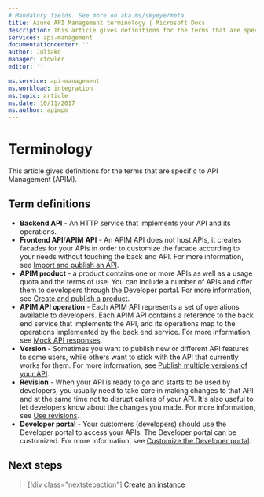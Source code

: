 ```yaml
---
# Mandatory fields. See more on aka.ms/skyeye/meta.
title: Azure API Management terminology | Microsoft Docs
description: This article gives definitions for the terms that are specific to API Management.
services: api-management
documentationcenter: ''
author: Juliako
manager: cfowler
editor: ''

ms.service: api-management
ms.workload: integration
ms.topic: article
ms.date: 10/11/2017
ms.author: apimpm
---
```


# Terminology

This article gives definitions for the terms that are specific to API Management (APIM).

## Term definitions

* **Backend API** -  An HTTP service that implements your API and its operations. 
* **Frontend API**/**APIM API** - An APIM API does not host APIs, it creates facades for your APIs in order to customize the facade according to your needs without touching the back end API. For more information, see [Import and publish an API](import-and-publish.md).
* **APIM product** -  a product contains one or more APIs as well as a usage quota and the terms of use. You can include a number of APIs and offer them to developers through the Developer portal. For more information, see [Create and publish a product](api-management-howto-add-products.md).
* **APIM API operation** -  Each APIM API represents a set of operations available to developers. Each APIM API contains a reference to the back end service that implements the API, and its operations map to the operations implemented by the back end service. For more information, see [Mock API responses](mock-api-responses.md).
* **Version** - Sometimes you want to publish new or different API features to some users, while others want to stick with the API that currently works for them. For more information, see [Publish multiple versions of your API](api-management-get-started-publish-versions.md).
* **Revision** - When your API is ready to go and starts to be used by developers, you usually need to take care in making changes to that API and at the same time not to disrupt callers of your API. It's also useful to let developers know about the changes you made. For more information, see [Use revisions](api-management-get-started-revise-api.md).
* **Developer portal** - Your customers (developers) should use the Developer portal to access your APIs. The Developer portal can be customized. For more information, see [Customize the Developer portal](api-management-customize-styles.md).

## Next steps

> [!div class="nextstepaction"]
> [Create an instance](get-started-create-service-instance.md)

